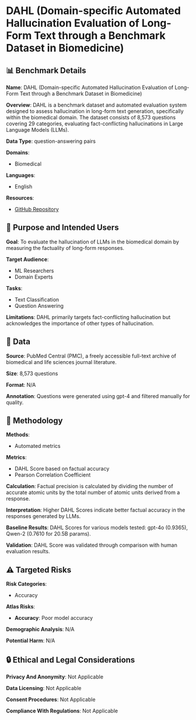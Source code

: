 # DAHL (Domain-specific Automated Hallucination Evaluation of Long-Form Text through a Benchmark Dataset in Biomedicine)

## 📊 Benchmark Details

**Name**: DAHL (Domain-specific Automated Hallucination Evaluation of Long-Form Text through a Benchmark Dataset in Biomedicine)

**Overview**: DAHL is a benchmark dataset and automated evaluation system designed to assess hallucination in long-form text generation, specifically within the biomedical domain. The dataset consists of 8,573 questions covering 29 categories, evaluating fact-conflicting hallucinations in Large Language Models (LLMs).

**Data Type**: question-answering pairs

**Domains**:
- Biomedical

**Languages**:
- English

**Resources**:
- [GitHub Repository](https://github.com/seemdog/DAHL)

## 🎯 Purpose and Intended Users

**Goal**: To evaluate the hallucination of LLMs in the biomedical domain by measuring the factuality of long-form responses.

**Target Audience**:
- ML Researchers
- Domain Experts

**Tasks**:
- Text Classification
- Question Answering

**Limitations**: DAHL primarily targets fact-conflicting hallucination but acknowledges the importance of other types of hallucination.

## 💾 Data

**Source**: PubMed Central (PMC), a freely accessible full-text archive of biomedical and life sciences journal literature.

**Size**: 8,573 questions

**Format**: N/A

**Annotation**: Questions were generated using gpt-4 and filtered manually for quality.

## 🔬 Methodology

**Methods**:
- Automated metrics

**Metrics**:
- DAHL Score based on factual accuracy
- Pearson Correlation Coefficient

**Calculation**: Factual precision is calculated by dividing the number of accurate atomic units by the total number of atomic units derived from a response.

**Interpretation**: Higher DAHL Scores indicate better factual accuracy in the responses generated by LLMs.

**Baseline Results**: DAHL Scores for various models tested: gpt-4o (0.9365), Qwen-2 (0.7610 for 20.5B params).

**Validation**: DAHL Score was validated through comparison with human evaluation results.

## ⚠️ Targeted Risks

**Risk Categories**:
- Accuracy

**Atlas Risks**:
- **Accuracy**: Poor model accuracy

**Demographic Analysis**: N/A

**Potential Harm**: N/A

## 🔒 Ethical and Legal Considerations

**Privacy And Anonymity**: Not Applicable

**Data Licensing**: Not Applicable

**Consent Procedures**: Not Applicable

**Compliance With Regulations**: Not Applicable

